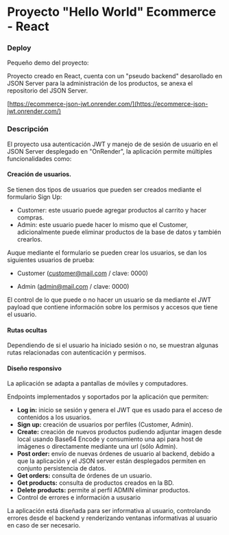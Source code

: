 # Proyecto "Hello World" Ecommerce - React

### Deploy

[](l)

Pequeño demo del proyecto:

[](l)

Proyecto creado en React, cuenta con un "pseudo backend" desarollado en JSON Server para la administración de los productos, se anexa el repositorio del JSON Server.

[https://ecommerce-json-jwt.onrender.com/](https://ecommerce-json-jwt.onrender.com/)

### Descripción

El proyecto usa autenticación JWT y manejo de de sesión de usuario en el JSON Server desplegado en "OnRender", la aplicación permite múltiples funcionalidades como:

#### Creación de usuarios.

Se tienen dos tipos de usuarios que pueden ser creados mediante el formulario Sign Up:

* Customer: este usuario puede agregar productos al carrito y hacer compras.
* Admin: este usuario puede hacer lo mismo que el Customer, adicionalmente puede eliminar productos de la base de datos y también crearlos.

Auque mediante el formulario se pueden crear los usuarios, se dan los siguientes usuarios de prueba:

- Customer (customer@mail.com / clave: 0000)

- Admin (admin@mail.com / clave: 0000)

El control de lo que puede o no hacer un usuario se da mediante el JWT payload que contiene información sobre los permisos y accesos que tiene el usuario.

#### Rutas ocultas

Dependiendo de si el usuario ha iniciado sesión o no, se muestran algunas rutas relacionadas con autenticación y permisos.

#### Diseño responsivo
La aplicación se adapta a pantallas de móviles y computadores.

Endpoints implementados y soportados por la aplicación que permiten:

- **Log in:** inicio se sesión y genera el JWT que es usado para el acceso de contenidos a los usuarios.
- **Sign up:** creación de usuarios por perfiles (Customer, Admin).
- **Create:** creación de nuevos productos pudiendo adjuntar imagen desde local usando Base64 Encode y consumiento una api para host de imágenes o directamente mediante una url (sólo Admin).
- **Post order:** envío de nuevas órdenes de usuario al backend, debido a que la aplicación y el JSON server están desplegados permiten en conjunto persistencia de datos.
- **Get orders:** consulta de órdenes de un usuario.
- **Get products:** consulta de productos creados en la BD.
- **Delete products:** permite al perfil ADMIN eliminar productos.
- Control de errores e información a ususario

La aplicación está diseñada para ser informativa al usuario, controlando errores desde el backend y renderizando ventanas informativas al usuario en caso de ser necesario.